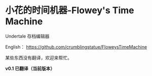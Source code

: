 # 小花的时间机器-Flowey's Time Machine
Undertale 存档编辑器

English：
https://github.com/crumblingstatue/FloweysTimeMachine

某些东西没有翻译，欢迎来帮忙。

**v0.1 已翻译（当前版本）**
